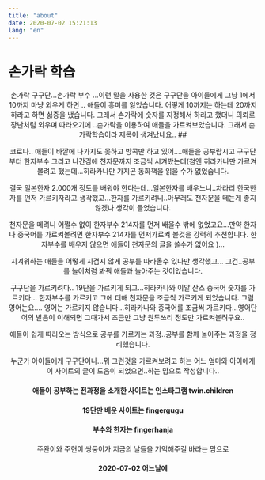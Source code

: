 ```yaml
---
title: "about"
date: 2020-07-02 15:21:13
lang: "en"
---
```


# 손가락 학습

<div align="center">
손가락 구구단...손가락 부수 ...이런 말을 사용한 것은 구구단을 아이들에게 그냥 1에서 10까지 마냥 외우게 하면 ..
애들이 흥미를 잃었습니다. 어떻게 10까지는 하는데 20까지 하라고 하면 싫증을 냈습니다.
그래서 손가락에 숫자를 지정해서 하라고 했더니 의뢰로 장난처럼 외우며 따라오기에 ..손가락을 이용하여
애들을 가르켜보았습니다. 그래서 손가락학습이라 제목이 생겨났네요..
##

코로나.. 애들이 바깥에 나가지도 못하고 방콕만 하고 있어....애들을 공부랍시고 구구단부터 한자부수 그리고
나간김에 천자문까지 조금씩 시켜봤는데(첨엔 히라카나만 가르켜볼려고 했는데...히라카나만 가지곤 동화책을 읽을 수가
없었습니다.

결국 일본한자 2.000개 정도를 배워야 한다는데...일본한자를 배우느니..차라리 한국한자를 먼저 가르키자라고
생각했고...한자를 가르키려니..아무래도 천자문을 떼는게 좋지 않겠나 생각이 들었습니다.

천자문을 떼려니 어쩔수 없이 한자부수 214자를
먼저 배울수 밖에 없었고요...만약 한자나 중국어를 가르켜볼려면 한자부수 214자를 먼저가르켜 볼것을 강력히 추천합니다.
한자부수를 배우지 않으면 애들이 천자문의 글을 쓸수가 없어요 )...

지겨워하는 애들을 어떻게 지겹지 않게 공부를 따라올수 있나만 생각했고...
그건..공부를 놀이처럼 봐꿔 애들과 놀아주는 것이었습니다.

구구단을 가르키려다.. 19단을 가르키게 되고...히라카나와 이알 산스 중국어 숫자를 가르키다...
한자부수를 가르키고 그에 더해 천자문을 조금씩 가르키게 되었습니다.
그럼 영어는요....
영어는 가르키지 않습니다...히라카나와 중국어를 조금씩 가르키다...영어단어의 발음이 이해되면 그때가서
조금만 그냥 원투쓰리 정도만 가르켜볼려구요..

애들이 쉽게 따라오는 방식으로 공부를 가르키는 과정..공부를 함께 놀아주는 과정을 정리했습니다.

누군가 아이들에게 구구단이나...뭐 그런것을 가르켜보려고 하는 어느 엄마와 아이에게 이 사이트의 글이 도움이 되었으면..하는 맘으로 작성합니다..

#### 애들이 공부하는 전과정을 소개한 사이트는 인스타그램 twin.children

#### 19단만 배운 사이트는 fingergugu

#### 부수와 한자는 fingerhanja

주완이와 주현이 쌍둥이가 지금의 날들을 기억해주길 바라는 맘으로

#### 2020-07-02 어느날에

</div>

